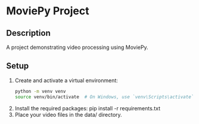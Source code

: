 # MoviePy Project

## Description
A project demonstrating video processing using MoviePy.

## Setup

1. Create and activate a virtual environment:
   ```sh
   python -m venv venv
   source venv/bin/activate  # On Windows, use `venv\Scripts\activate`
2. Install the required packages:
    pip install -r requirements.txt
3. Place your video files in the data/ directory.